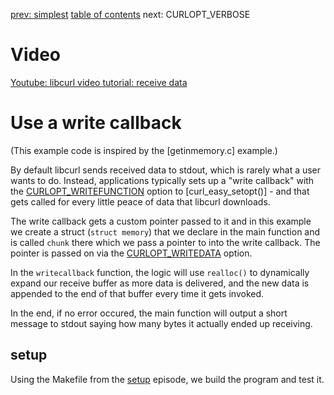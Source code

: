 [prev: simplest](../simplest/) [table of contents](../) next: CURLOPT_VERBOSE

# Video

[Youtube: libcurl video tutorial: receive data](https://youtu.be/nbTaHEocCuo)

# Use a write callback

(This example code is inspired by the [getinmemory.c] example.)

By default libcurl sends received data to stdout, which is rarely what a user
wants to do. Instead, applications typically sets up a "write callback" with
the [CURLOPT_WRITEFUNCTION]() option to [curl_easy_setopt()] - and that gets
called for every little peace of data that libcurl downloads.

The write callback gets a custom pointer passed to it and in this example we
create a struct (`struct memory`) that we declare in the main function and is
called `chunk` there which we pass a pointer to into the write callback. The
pointer is passed on via the [CURLOPT_WRITEDATA]() option.

In the `writecallback` function, the logic will use `realloc()` to dynamically
expand our receive buffer as more data is delivered, and the new data is
appended to the end of that buffer every time it gets invoked.

In the end, if no error occured, the main function will output a short message
to stdout saying how many bytes it actually ended up receiving.

## setup

Using the Makefile from the [setup](../setup/) episode, we build the program
and test it.
